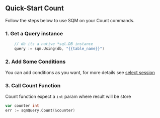 ## Quick-Start Count

Follow the steps below to use SQM on your Count commands.

### 1. Get a Query instance

```go
    // db its a native *sql.DB instance
    query := sqm.Using(db, "{{table_name}}")
```

### 2. Add Some Conditions
You can add conditions as you want, for more details see [select session](SelectQuickStart.md)


### 3. Call Count Function
Count function expect a `int` param where result will be store

```go
var counter int
err := sqmQuery.Count(&counter)
```